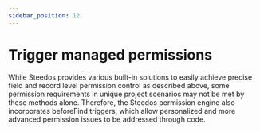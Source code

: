 ```yaml
---
sidebar_position: 12
---
```

# Trigger managed permissions 

While Steedos provides various built-in solutions to easily achieve precise field and record level permission control as described above, some permission requirements in unique project scenarios may not be met by these methods alone. Therefore, the Steedos permission engine also incorporates beforeFind triggers, which allow personalized and more advanced permission issues to be addressed through code.